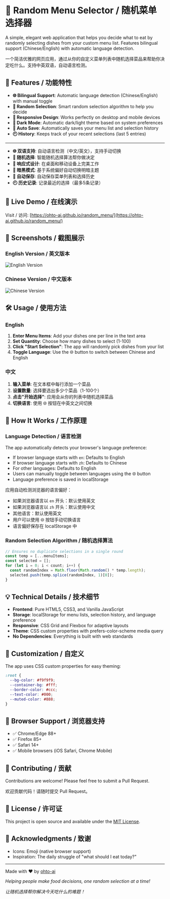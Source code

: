 # 🍱 Random Menu Selector / 随机菜单选择器

A simple, elegant web application that helps you decide what to eat by randomly selecting dishes from your custom menu list. Features bilingual support (Chinese/English) with automatic language detection.

一个简洁优雅的网页应用，通过从你的自定义菜单列表中随机选择菜品来帮助你决定吃什么。支持中英双语，自动语言检测。

## 🌟 Features / 功能特性

- **🌐 Bilingual Support**: Automatic language detection (Chinese/English) with manual toggle
- **🎲 Random Selection**: Smart random selection algorithm to help you decide
- **📱 Responsive Design**: Works perfectly on desktop and mobile devices
- **🌙 Dark Mode**: Automatic dark/light theme based on system preferences
- **💾 Auto Save**: Automatically saves your menu list and selection history
- **🕘 History**: Keeps track of your recent selections (last 5 entries)

---

- **🌐 双语支持**: 自动语言检测（中文/英文），支持手动切换
- **🎲 随机选择**: 智能随机选择算法帮你做决定
- **📱 响应式设计**: 在桌面和移动设备上完美工作
- **🌙 暗黑模式**: 基于系统偏好自动切换明暗主题
- **💾 自动保存**: 自动保存菜单列表和选择历史
- **🕘 历史记录**: 记录最近的选择（最多5条记录）

## 🚀 Live Demo / 在线演示

Visit / 访问: [https://ohto-ai.github.io/random_menu/](https://ohto-ai.github.io/random_menu/)

## 📸 Screenshots / 截图展示

### English Version / 英文版本
![English Version](https://github.com/user-attachments/assets/20305457-9d62-4a5c-9362-e7fbd2b17276)

### Chinese Version / 中文版本
![Chinese Version](https://github.com/user-attachments/assets/82fe05ed-dff0-4190-b99c-7b76aa10cfbe)

## 🛠 Usage / 使用方法

### English
1. **Enter Menu Items**: Add your dishes one per line in the text area
2. **Set Quantity**: Choose how many dishes to select (1-100)
3. **Click "Start Selection"**: The app will randomly pick dishes from your list
4. **Toggle Language**: Use the 🌐 button to switch between Chinese and English

### 中文
1. **输入菜单**: 在文本框中每行添加一个菜品
2. **设置数量**: 选择要选出多少个菜品（1-100个）
3. **点击"开始选择"**: 应用会从你的列表中随机选择菜品
4. **切换语言**: 使用 🌐 按钮在中英文之间切换

## 🎯 How It Works / 工作原理

### Language Detection / 语言检测
The app automatically detects your browser's language preference:
- If browser language starts with `en`: Defaults to English
- If browser language starts with `zh`: Defaults to Chinese  
- For other languages: Defaults to English
- Users can manually toggle between languages using the 🌐 button
- Language preference is saved in localStorage

应用自动检测浏览器的语言偏好：
- 如果浏览器语言以 `en` 开头：默认使用英文
- 如果浏览器语言以 `zh` 开头：默认使用中文
- 其他语言：默认使用英文
- 用户可以使用 🌐 按钮手动切换语言
- 语言偏好保存在 localStorage 中

### Random Selection Algorithm / 随机选择算法
```javascript
// Ensures no duplicate selections in a single round
const temp = [...menuItems];
const selected = [];
for (let i = 0; i < count; i++) {
  const randomIndex = Math.floor(Math.random() * temp.length);
  selected.push(temp.splice(randomIndex, 1)[0]);
}
```

## 💡 Technical Details / 技术细节

- **Frontend**: Pure HTML5, CSS3, and Vanilla JavaScript
- **Storage**: localStorage for menu lists, selection history, and language preference
- **Responsive**: CSS Grid and Flexbox for adaptive layouts
- **Theme**: CSS custom properties with prefers-color-scheme media query
- **No Dependencies**: Everything is built with web standards

## 🎨 Customization / 自定义

The app uses CSS custom properties for easy theming:

```css
:root {
  --bg-color: #f9f9f9;
  --container-bg: #fff;
  --border-color: #ccc;
  --text-color: #000;
  --muted-color: #888;
}
```

## 📱 Browser Support / 浏览器支持

- ✅ Chrome/Edge 88+
- ✅ Firefox 85+  
- ✅ Safari 14+
- ✅ Mobile browsers (iOS Safari, Chrome Mobile)

## 🤝 Contributing / 贡献

Contributions are welcome! Please feel free to submit a Pull Request.

欢迎贡献代码！请随时提交 Pull Request。

## 📄 License / 许可证

This project is open source and available under the [MIT License](LICENSE).

## 🙏 Acknowledgments / 致谢

- Icons: Emoji (native browser support)
- Inspiration: The daily struggle of "what should I eat today?" 

---

Made with ❤️ by [ohto-ai](https://github.com/ohto-ai)

*Helping people make food decisions, one random selection at a time!*

*让随机选择帮你解决今天吃什么的难题！*